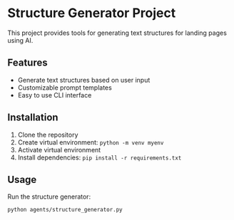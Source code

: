 # Structure Generator Project

This project provides tools for generating text structures for landing pages using AI.

## Features
- Generate text structures based on user input
- Customizable prompt templates
- Easy to use CLI interface

## Installation
1. Clone the repository
2. Create virtual environment: `python -m venv myenv`
3. Activate virtual environment
4. Install dependencies: `pip install -r requirements.txt`

## Usage
Run the structure generator:
```bash
python agents/structure_generator.py
